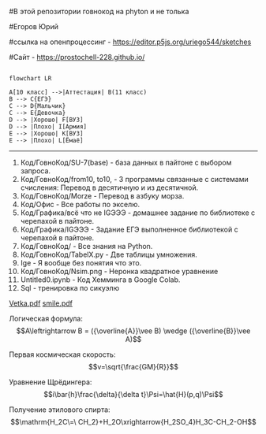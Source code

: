 #В этой репозитории говнокод на phyton и не толька

#Егоров Юрий
 
#ссылка на опенпроцессинг - https://editor.p5js.org/uriego544/sketches 
 
#Сайт - https://prostochell-228.github.io/



```mermaid

flowchart LR

A[10 класс] -->|Аттестация| B(11 класс)
B --> C{ЕГЭ}
C --> D{Мальчик}
C --> E{Девочка}
D --> |Хорошо| F[ВУЗ]
D --> |Плохо| I[Армия]
E --> |Хорошо| K[ВУЗ]
E --> |Плохо| L[Ёмаё]
```


__________________________________________

1) Код/ГовноКод/SU-7(base) - база данных в пайтоне с выбором запроса.
2) Код/ГовноКод/from10, to10, - 3 программы связанные с системами счисления: Перевод в десятичную и из десятичной.
3) Код/ГовноКод/Morze - Перевод в азбуку морза.
4) Код/Офис - Все работы по экселю.
5) Код/Графика/всё что не IGЭЭЭ - домашнее задание по библиотеке с черепахой в пайтоне.
6) Код/Графика/IGЭЭЭ - Задание ЕГЭ выполненное библиотекой с черепахой в пайтоне.
7) Код/ГовноКод/ - Все знания на Python.
8) Код/ГовноКод/TabelX.py - Две таблицы умножения.
9) Ige - Я вообще без понятия что это.
10) Код/ГовноКод/Nsim.png - Неронка квадратное уравнение
11) Untitled0.ipynb - Код Хемминга в Google Colab.
12) Sql -  тренировка по сикуэлю


[Vetka.pdf](https://github.com/Prostochell-228/UltraloxIT/files/10252178/Vetka.pdf)
[smile.pdf](https://github.com/Prostochell-228/UltraloxIT/files/10251846/smile.pdf)


Логическая формула:
$$A\leftrightarrow B = ({\overline{A}}\vee B) \wedge  ({\overline{B}}\vee A)$$


Первая космическая скорость:
$$v=\sqrt{\frac{GM}{R}}$$


Уравнение Щрёдингера:
$$i\bar{h}\frac{\delta}{\delta t}\Psi=\hat{H}(p,q)\Psi$$


Получение этилового спирта:
$$\mathrm{H_2C\=\ CH_2}+H_2О\xrightarrow{H_2SO_4}H_3C-CH_2-OH$$

